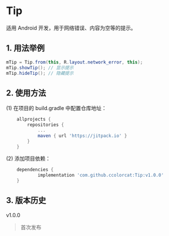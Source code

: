 # Tip

适用 Android 开发，用于网络错误、内容为空等的提示。

## 1. 用法举例

```java
mTip = Tip.from(this, R.layout.network_error, this);
mTip.showTip(); // 显示提示
mTip.hideTip(); // 隐藏提示
```

## 2. 使用方法

(1) 在项目的 build.gradle 中配置仓库地址：

```groovy
	allprojects {
		repositories {
			...
			maven { url 'https://jitpack.io' }
		}
	}
```

(2) 添加项目依赖：

```groovy
	dependencies {
	        implementation 'com.github.ccolorcat:Tip:v1.0.0'
	}
```

## 3. 版本历史

v1.0.0

> 首次发布